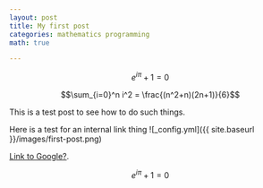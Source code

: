 ```yaml
---
layout: post
title: My first post
categories: mathematics programming
math: true

---
```


$$e^{i\pi} + 1 = 0$$

$$\sum_{i=0}^n i^2 = \frac{(n^2+n)(2n+1)}{6}$$

This is a test post to see how to do such things.

Here is a test for an internal link thing ![_config.yml]({{ site.baseurl }}/images/first-post.png)

[Link to Google?](https://www.google.com).

$$e^{i\pi} + 1 = 0$$
